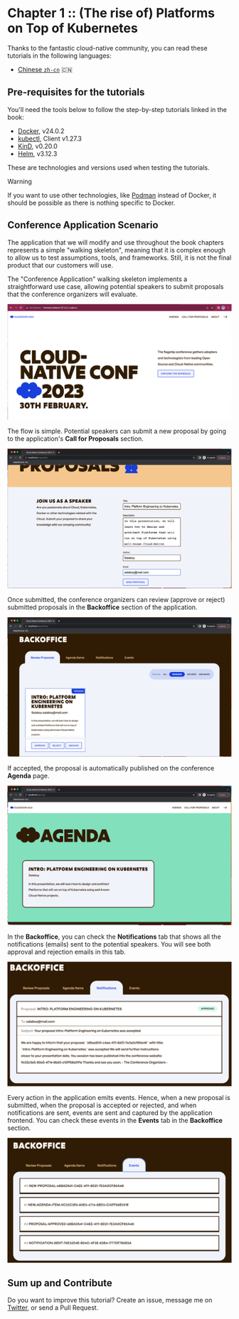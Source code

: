 # Chapter 1 :: (The rise of) Platforms on Top of Kubernetes

Thanks to the fantastic cloud-native community, you can read these tutorials in the following languages:

- [Chinese `zh-cn`](README.zh-cn.md) 🇨🇳

## Pre-requisites for the tutorials

You'll need the tools below to follow the step-by-step tutorials linked in the book:
- [Docker](https://docs.docker.com/engine/install/), v24.0.2
- [kubectl](https://kubernetes.io/docs/tasks/tools/), Client v1.27.3
- [KinD](https://kind.sigs.k8s.io/docs/user/quick-start/), v0.20.0
- [Helm](https://helm.sh/docs/intro/install/), v3.12.3

These are technologies and versions used when testing the tutorials.

> [!Warning]
> If you want to use other technologies, like [Podman](https://podman.io/) instead of Docker, it should be possible as there is nothing specific to Docker.

## Conference Application Scenario

The application that we will modify and use throughout the book chapters represents a simple "walking skeleton", meaning that it is complex enough to allow us to test assumptions, tools, and frameworks. Still, it is not the final product that our customers will use. 

The "Conference Application" walking skeleton implements a straightforward use case, allowing potential speakers to submit proposals that the conference organizers will evaluate. 

![home](imgs/homepage.png)


The flow is simple. Potential speakers can submit a new proposal by going to the application's **Call for Proposals** section.

![proposals](imgs/proposals.png)

Once submitted, the conference organizers can review (approve or reject) submitted proposals in the **Backoffice** section of the application.

![backoffice](imgs/backoffice.png)

If accepted, the proposal is automatically published on the conference **Agenda** page.

![agenda](imgs/agenda.png)

In the **Backoffice**, you can check the **Notifications** tab that shows all the notifications (emails) sent to the potential speakers. You will see both approval and rejection emails in this tab. 

![notifications](imgs/notifications-backoffice.png)

Every action in the application emits events. Hence, when a new proposal is submitted, when the proposal is accepted or rejected, and when notifications are sent, events are sent and captured by the application frontend. You can check these events in the **Events** tab in the **Backoffice** section.

![events](imgs/events-backoffice.png)

## Sum up and Contribute

Do you want to improve this tutorial? Create an issue, message me on [Twitter](https://twitter.com/salaboy), or send a Pull Request.

